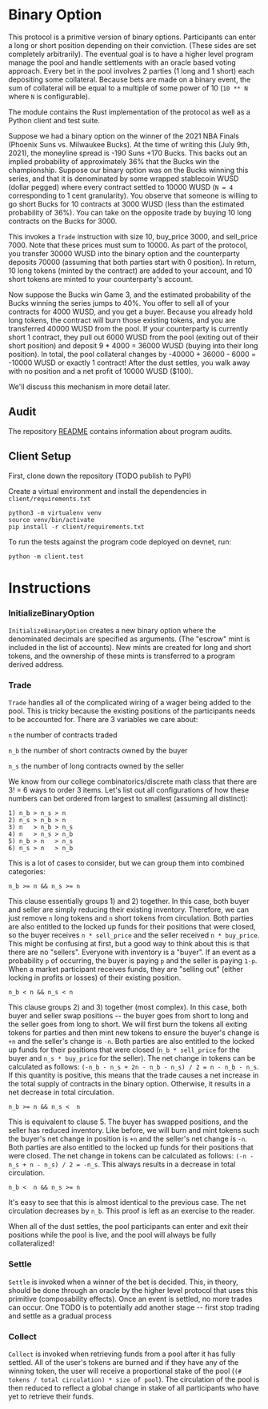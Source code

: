 # Binary Option

This protocol is a primitive version of binary options. Participants can enter a long or short position depending on their conviction. (These sides are set completely arbitrarily). The eventual goal is to have a higher level program manage the pool and handle settlements with an oracle based voting approach. Every bet in the pool involves 2 parties (1 long and 1 short) each depositing some collateral. Because bets are made on a binary event, the sum of collateral will be equal to a multiple of some power of 10 (`10 ** N` where `N` is configurable).

The module contains the Rust implementation of the protocol as well as a Python client and test suite.

Suppose we had a binary option on the winner of the 2021 NBA Finals (Phoenix Suns vs. Milwaukee Bucks). At the time of writing this (July 9th, 2021), the moneyline spread is -190 Suns +170 Bucks. This backs out an implied probability of approximately 36% that the Bucks win the championship. Suppose our binary option was on the Bucks winning this series, and that it is denominated by some wrapped stablecoin WUSD (dollar pegged) where every contract settled to 10000 WUSD (`N = 4` corresponding to 1 cent granularity). You observe that someone is willing to go short Bucks for 10 contracts at 3000 WUSD (less than the estimated probability of 36%). You can take on the opposite trade by buying 10 long contracts on the Bucks for 3000.

This invokes a `Trade` instruction with size 10, buy_price 3000, and sell_price 7000. Note that these prices must sum to 10000. As part of the protocol, you transfer 30000 WUSD into the binary option and the counterparty deposits 70000 (assuming that both parties start with 0 position). In return, 10 long tokens (minted by the contract) are added to your account, and 10 short tokens are minted to your counterparty's account.

Now suppose the Bucks win Game 3, and the estimated probability of the Bucks winning the series jumps to 40%. You offer to sell all of your contracts for 4000 WUSD, and you get a buyer. Because you already hold long tokens, the contract will burn those existing tokens, and you are transferred 40000 WUSD from the pool. If your counterparty is currently short 1 contract, they pull out 6000 WUSD from the pool (exiting out of their short position) and deposit 9 * 4000 = 36000 WUSD (buying into their long position). In total, the pool collateral changes by -40000 + 36000 - 6000 = -10000 WUSD or exactly 1 contract! After the dust settles, you walk away with no position and a net profit of 10000 WUSD ($100).

We'll discuss this mechanism in more detail later.

## Audit

The repository [README](https://github.com/solana-labs/solana-program-library#audits)
contains information about program audits.

## Client Setup 
First, clone down the repository (TODO publish to PyPI)

Create a virtual environment and install the dependencies in `client/requirements.txt`

```
python3 -m virtualenv venv
source venv/bin/activate
pip install -r client/requirements.txt
```

To run the tests against the program code deployed on devnet, run:
```
python -m client.test
```

# Instructions

### InitializeBinaryOption
`InitializeBinaryOption` creates a new binary option where the denominated decimals are specified as arguments. (The "escrow" mint is included in the list of accounts). New mints are created for long and short tokens, and the ownership of these mints is transferred to a program derived address.

### Trade
`Trade` handles all of the complicated wiring of a wager being added to the pool. This is tricky because the existing positions of the participants needs to be accounted for. There are 3 variables we care about: 

`n` the number of contracts traded

`n_b` the number of short contracts owned by the buyer

`n_s` the number of long contracts owned by the seller

We know from our college combinatorics/discrete math class that there are 3! = 6 ways to order 3 items. Let's list out all configurations of how these numbers can bet ordered from largest to smallest (assuming all distinct):

```
1) n_b > n_s > n
2) n_s > n_b > n
3) n   > n_b > n_s
4) n   > n_s > n_b
5) n_b > n   > n_s
6) n_s > n   > n_b
```
This is a lot of cases to consider, but we can group them into combined categories:
```
n_b >= n && n_s >= n
```
This clause essentially groups 1) and 2) together. In this case, both buyer and seller are simply reducing their existing inventory. Therefore, we can just remove `n` long tokens and `n` short tokens from circulation. Both parties are also entitled to the locked up funds for their positions that were closed, so the buyer receives `n * sell_price` and the seller received `n * buy_price`. This might be confusing at first, but a good way to think about this is that there are no "sellers". Everyone with inventory is a "buyer". If an event as a probability `p` of occurring, the buyer is paying `p` and the seller is paying `1-p`. When a market participant receives funds, they are "selling out" (either locking in profits or losses) of their existing position.

```
n_b < n && n_s < n
```
This clause groups 2) and 3) together (most complex). In this case, both buyer and seller swap positions -- the buyer goes from short to long and the seller goes from long to short. We will first burn the tokens all exiting tokens for parties and then mint new tokens to ensure the buyer's change is `+n` and the seller's change is `-n`. Both parties are also entitled to the locked up funds for their positions that were closed (`n_b * sell_price` for the buyer and `n_s * buy_price` for the seller). The net change in tokens can be calculated as follows: `(-n_b - n_s + 2n - n_b - n_s) / 2 = n - n_b - n_s`. If this quantity is positive, this means that the trade causes a net increase in the total supply of contracts in the binary option. Otherwise, it results in a net decrease in total circulation.

```
n_b >= n && n_s <  n
```
This is equivalent to clause 5. The buyer has swapped positions, and the seller has reduced inventory. Like before, we will burn and mint tokens such the buyer's net change in position is `+n` and the seller's net change is `-n`. Both parties are also entitled to the locked up funds for their positions that were closed. The net change in tokens can be calculated as follows: `(-n - n_s + n - n_s) / 2 = -n_s`. This always results in a decrease in total circulation.

```
n_b <  n && n_s >= n
```
It's easy to see that this is almost identical to the previous case. The net circulation decreases by `n_b`. This proof is left as an exercise to the reader.

When all of the dust settles, the pool participants can enter and exit their positions while the pool is live, and the pool will always be fully collateralized!

### Settle
`Settle` is invoked when a winner of the bet is decided. This, in theory, should be done through an oracle by the higher level protocol that uses this primitive (composability effects). Once an event is settled, no more trades can occur. One TODO is to potentially add another stage -- first stop trading and settle as a gradual process

### Collect
`Collect` is invoked when retrieving funds from a pool after it has fully settled. All of the user's tokens are burned and if they have any of the winning token, the user will receive a proportional stake of the pool (`(# tokens / total circulation) * size of pool`). The circulation of the pool is then reduced to reflect a global change in stake of all participants who have yet to retrieve their funds.
